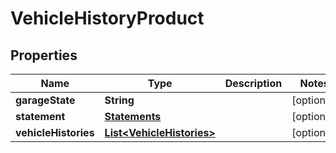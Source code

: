 

# VehicleHistoryProduct


## Properties

| Name | Type | Description | Notes |
|------------ | ------------- | ------------- | -------------|
|**garageState** | **String** |  |  [optional] |
|**statement** | [**Statements**](Statements.md) |  |  [optional] |
|**vehicleHistories** | [**List&lt;VehicleHistories&gt;**](VehicleHistories.md) |  |  [optional] |



